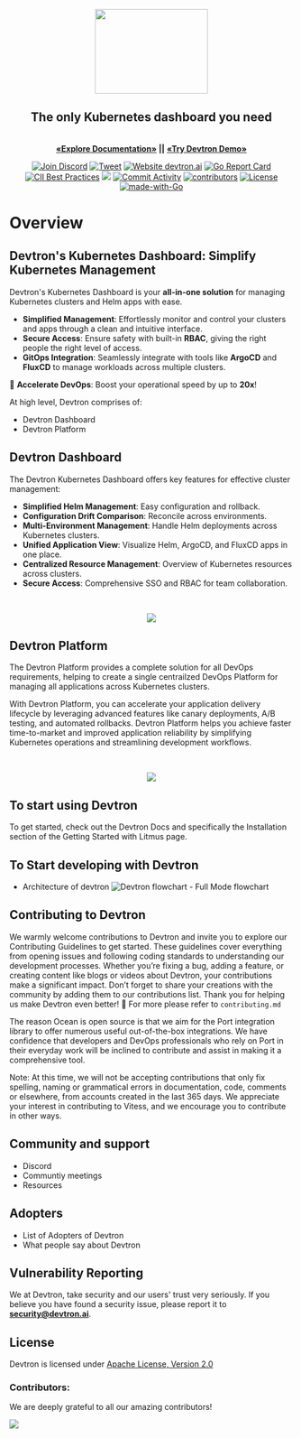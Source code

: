 

<p align="center">
<picture>
  <source media="(prefers-color-scheme: dark)"  srcset="./assets/devtron-darkmode-logo.png">
  <source media="(prefers-color-scheme: light)"  srcset="./assets/devtron-lightmode-logo.png">
  <img width="200" height="150" src="./assets/devtron-logo-dark-light.png">
</picture>
<h2 align= "center">The only Kubernetes dashboard you need</h1>
</p>
 
<p align="center">
<br>
<a href="https://docs.dashboard.devtron.ai/" rel="nofollow"><strong>«Explore Documentation»</strong></a> <strong>||</strong>
<a href="https://preview.devtron.ai/dashboard/" rel="nofollow"><strong>«Try Devtron Demo»</strong></a>
<br>

 

</p>
<p align="center">
<!-- Community Engagement -->
<a href="https://discord.gg/jsRG5qx2gp"><img src="https://img.shields.io/discord/687207715902193673?logo=discord&label=Discord&color=5865F2&logoColor=white" alt="Join Discord"></a>
<a href="https://twitter.com/intent/tweet?text=Devtron%20helps%20in%20simplifying%20software delivery%20workflow%20for%20Kubernetes,%20check%20it%20out!!%20&hashtags=OpenSource,Kubernetes,DevOps,CICD,go&url=https://github.com/devtron-labs/devtron%0a"><img src="https://img.shields.io/twitter/url/http/shields.io.svg?style=social" alt="Tweet"></a>
<a href="http://devtron.ai/"><img src="https://img.shields.io/website-up-down-green-red/http/shields.io.svg" alt="Website devtron.ai"></a>
<a href="https://goreportcard.com/report/github.com/devtron-labs/devtron"><img src="https://goreportcard.com/badge/github.com/devtron-labs/devtron" alt="Go Report Card"></a>
<a href="https://bestpractices.coreinfrastructure.org/projects/4411"><img src="https://bestpractices.coreinfrastructure.org/projects/4411/badge" alt="CII Best Practices"></a>
<a href="https://github.com/devtron-labs/devtron/releases"><img src="https://img.shields.io/github/v/release/devtron-labs/devtron"></a>
<a href="https://github.com/devtron-labs/devtron"><img src="https://img.shields.io/github/commit-activity/m/devtron-labs/devtron" alt="Commit Activity"></a>
<a href="./CONTRIBUTING.md"><img src="https://img.shields.io/github/contributors/devtron-labs/devtron" alt="contributors"></a>
<a href="./LICENSE"><img src="https://img.shields.io/badge/License-Apache%202.0-blue.svg" alt="License"></a>
<a href="http://golang.org"><img src="https://img.shields.io/badge/Made%20with-Go-1f425f.svg" alt="made-with-Go"></a>

<h1>
  Overview
</h1>

## Devtron's Kubernetes Dashboard: Simplify Kubernetes Management  

Devtron's Kubernetes Dashboard is your **all-in-one solution** for managing Kubernetes clusters and Helm apps with ease.  

- **Simplified Management**: Effortlessly monitor and control your clusters and apps through a clean and intuitive interface.  
- **Secure Access**: Ensure safety with built-in **RBAC**, giving the right people the right level of access.  
- **GitOps Integration**: Seamlessly integrate with tools like **ArgoCD** and **FluxCD** to manage workloads across multiple clusters.  

🚀 **Accelerate DevOps**: Boost your operational speed by up to **20x**!  

At high level, Devtron comprises of:
  - Devtron Dashboard
  - Devtron Platform

## Devtron Dashboard

The Devtron Kubernetes Dashboard offers key features for effective cluster management:

- **Simplified Helm Management**: Easy configuration and rollback.
- **Configuration Drift Comparison**: Reconcile across environments.
- **Multi-Environment Management**: Handle Helm deployments across Kubernetes clusters.
- **Unified Application View**: Visualize Helm, ArgoCD, and FluxCD apps in one place.
- **Centralized Resource Management**: Overview of Kubernetes resources across clusters.
- **Secure Access**: Comprehensive SSO and RBAC for team collaboration.

<a href="https://youtu.be/oqCAB9b-SGQ?si=YoUJfHL43VXRU5wx">
<br>
<p align="center"><img src="./assets/dashboard.png"></p>
</a>

## Devtron Platform 

The Devtron Platform provides a complete solution for all DevOps requirements, helping to create a single centrailzed DevOps Platform for managing all applications across Kubernetes clusters.

With Devtron Platform, you can accelerate your application delivery lifecycle by leveraging advanced features like canary deployments, A/B testing, and automated rollbacks. Devtron Platform helps you achieve faster time-to-market and improved application reliability by simplifying Kubernetes operations and streamlining development workflows.

<a href="https://youtu.be/oqCAB9b-SGQ?si=YoUJfHL43VXRU5wx">
<br>
<p align="center"><img src="./assets/dashboard.png"></p>
</a>

## To start using Devtron

To get started, check out the Devtron Docs and specifically the Installation section of the Getting Started with Litmus page.

## To Start developing with Devtron
- Architecture of devtron
![Devtron flowchart - Full Mode flowchart](https://github.com/user-attachments/assets/f4985553-0b3e-4061-aef5-26c2b6f6ae3b)

## Contributing to Devtron


We warmly welcome contributions to Devtron and invite you to explore our Contributing Guidelines to get started. These guidelines cover everything from opening issues and following coding standards to understanding our development processes. Whether you’re fixing a bug, adding a feature, or creating content like blogs or videos about Devtron, your contributions make a significant impact. Don’t forget to share your creations with the community by adding them to our contributions list. Thank you for helping us make Devtron even better! 🚀 For more please refer to `contributing.md`

The reason Ocean is open source is that we aim for the Port integration library to offer numerous useful out-of-the-box integrations. We have confidence that developers and DevOps professionals who rely on Port in their everyday work will be inclined to contribute and assist in making it a comprehensive tool.

Note: At this time, we will not be accepting contributions that only fix spelling, naming or grammatical errors in documentation, code, comments or elsewhere, from accounts created in the last 365 days. We appreciate your interest in contributing to Vitess, and we encourage you to contribute in other ways.

## Community and support
  - Discord
  - Communtiy meetings
  - Resources
  
## Adopters
  - List of Adopters of Devtron
  - What people say about Devtron

## Vulnerability Reporting
 
We at Devtron, take security and our users' trust very seriously. If you believe you have found a security issue, please report it to <b>security@devtron.ai</b>.
 
## License
 
Devtron is licensed under [Apache License, Version 2.0](LICENSE)


### Contributors:
 
We are deeply grateful to all our amazing contributors!
 
<a href="https://github.com/devtron-labs/devtron/graphs/contributors">
 <img src="https://contrib.rocks/image?repo=devtron-labs/devtron" />
</a>
 
